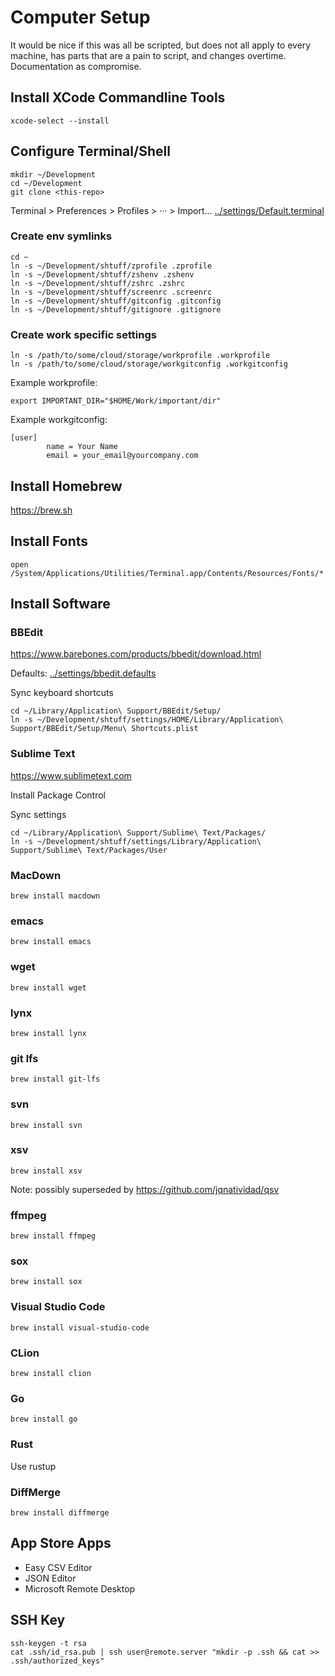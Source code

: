 # Computer Setup

It would be nice if this was all be scripted, but does not all apply to every machine, has parts that are a pain to script, and changes overtime. Documentation as compromise.

## Install XCode Commandline Tools

```
xcode-select --install
```

## Configure Terminal/Shell

```
mkdir ~/Development
cd ~/Development
git clone <this-repo>
```

Terminal > Preferences > Profiles > ··· > Import… [../settings/Default.terminal](../settings/Default.terminal)

### Create env symlinks

```
cd ~
ln -s ~/Development/shtuff/zprofile .zprofile
ln -s ~/Development/shtuff/zshenv .zshenv
ln -s ~/Development/shtuff/zshrc .zshrc
ln -s ~/Development/shtuff/screenrc .screenrc
ln -s ~/Development/shtuff/gitconfig .gitconfig
ln -s ~/Development/shtuff/gitignore .gitignore
```

### Create work specific settings

```
ln -s /path/to/some/cloud/storage/workprofile .workprofile
ln -s /path/to/some/cloud/storage/workgitconfig .workgitconfig
```

Example workprofile:

```
export IMPORTANT_DIR="$HOME/Work/important/dir"
```

Example workgitconfig:

```
[user]
        name = Your Name
        email = your_email@yourcompany.com
```


## Install Homebrew

<https://brew.sh>

## Install Fonts
```
open /System/Applications/Utilities/Terminal.app/Contents/Resources/Fonts/*
```

## Install Software


### BBEdit

<https://www.barebones.com/products/bbedit/download.html>

Defaults: [../settings/bbedit.defaults](../settings/bbedit.defaults)

Sync keyboard shortcuts

```
cd ~/Library/Application\ Support/BBEdit/Setup/
ln -s ~/Development/shtuff/settings/HOME/Library/Application\ Support/BBEdit/Setup/Menu\ Shortcuts.plist
```

### Sublime Text

<https://www.sublimetext.com>

Install Package Control

Sync settings

```
cd ~/Library/Application\ Support/Sublime\ Text/Packages/
ln -s ~/Development/shtuff/settings/Library/Application\ Support/Sublime\ Text/Packages/User
```

### MacDown

```
brew install macdown
```

### emacs

```
brew install emacs
```

### wget

```
brew install wget
```

### lynx

```
brew install lynx
```

### git lfs

```
brew install git-lfs
```

### svn

```
brew install svn
```

### xsv

```
brew install xsv
```
Note: possibly superseded by <https://github.com/jqnatividad/qsv>

### ffmpeg

```
brew install ffmpeg
```

### sox

```
brew install sox
```

### Visual Studio Code

```
brew install visual-studio-code
```

### CLion

```
brew install clion
```

### Go

```
brew install go
```

### Rust

Use rustup

### DiffMerge

```
brew install diffmerge
```


## App Store Apps

- Easy CSV Editor
- JSON Editor
- Microsoft Remote Desktop

## SSH Key

```
ssh-keygen -t rsa
cat .ssh/id_rsa.pub | ssh user@remote.server "mkdir -p .ssh && cat >> .ssh/authorized_keys"
```
